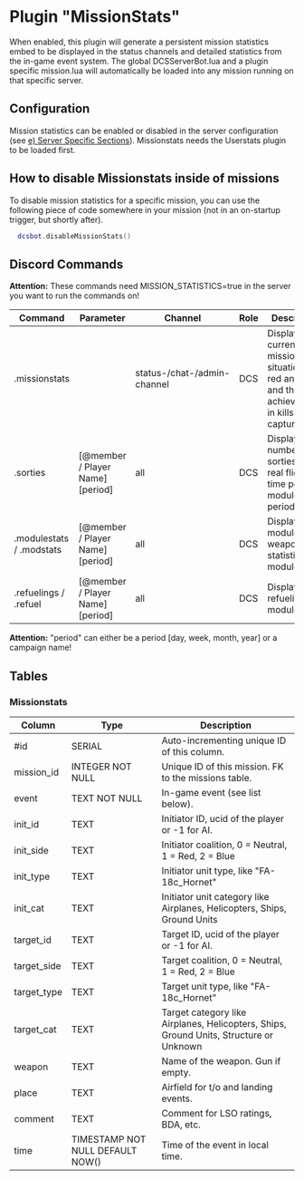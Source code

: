 # Plugin "MissionStats"
When enabled, this plugin will generate a persistent mission statistics embed to be displayed in the status channels and 
detailed statistics from the in-game event system. The global DCSServerBot.lua and a plugin specific mission.lua will 
automatically be loaded into any mission running on that specific server.

## Configuration
Mission statistics can be enabled or disabled in the server configuration (see [e) Server Specific Sections](../../README.md)).
Missionstats needs the Userstats plugin to be loaded first.

## How to disable Missionstats inside of missions
To disable mission statistics for a specific mission, you can use the following piece of code somewhere in your mission 
(not in an on-startup trigger, but shortly after).
```lua
  dcsbot.disableMissionStats()
```

## Discord Commands
**Attention:** These commands need MISSION_STATISTICS=true in the server you want to run the commands on!


| Command                   | Parameter                        | Channel                     | Role | Description                                                                                          |
|---------------------------|----------------------------------|-----------------------------|------|------------------------------------------------------------------------------------------------------|
| .missionstats             |                                  | status-/chat-/admin-channel | DCS  | Display the current mission situation for red and blue and the achievements in kills and captures.   |
| .sorties                  | [@member / Player Name] [period] | all                         | DCS  | Display the number of sorties and real flight time per module / period.                              |
| .modulestats / .modstats  | [@member / Player Name] [period] | all                         | DCS  | Display module and weapon statistics per module.                                                     |
| .refuelings / .refuel     | [@member / Player Name] [period] | all                         | DCS  | Display refuelings per module.                                                                       |

**Attention:** "period" can either be a period [day, week, month, year] or a campaign name!

## Tables
### Missionstats
| Column      | Type                             | Description                                                                            |
|-------------|----------------------------------|----------------------------------------------------------------------------------------|
| #id         | SERIAL                           | Auto-incrementing unique ID of this column.                                            |
| mission_id  | INTEGER NOT NULL                 | Unique ID of this mission. FK to the missions table.                                   |
| event       | TEXT NOT NULL                    | In-game event (see list below).                                                        |
| init_id     | TEXT                             | Initiator ID, ucid of the player or -1 for AI.                                         |
| init_side   | TEXT                             | Initiator coalition, 0 = Neutral, 1 = Red, 2 = Blue                                    |
| init_type   | TEXT                             | Initiator unit type, like "FA-18c_Hornet"                                              |
| init_cat    | TEXT                             | Initiator unit category like Airplanes, Helicopters, Ships, Ground Units               |
| target_id   | TEXT                             | Target ID, ucid of the player or -1 for AI.                                            |
| target_side | TEXT                             | Target coalition, 0 = Neutral, 1 = Red, 2 = Blue                                       |
| target_type | TEXT                             | Target unit type, like "FA-18c_Hornet"                                                 |
| target_cat  | TEXT                             | Target category like Airplanes, Helicopters, Ships, Ground Units, Structure or Unknown |
| weapon      | TEXT                             | Name of the weapon. Gun if empty.                                                      |
| place       | TEXT                             | Airfield for t/o and landing events.                                                   |
| comment     | TEXT                             | Comment for LSO ratings, BDA, etc.                                                     |
| time        | TIMESTAMP NOT NULL DEFAULT NOW() | Time of the event in local time.                                                       |
